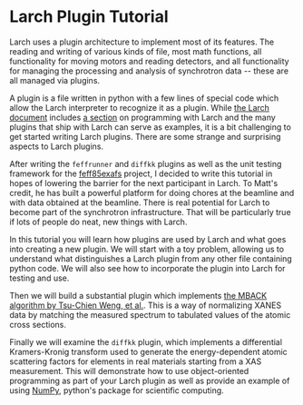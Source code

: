 # Larch Plugin Tutorial

Larch uses a plugin architecture to implement most of its features.
The reading and writing of various kinds of file, most math functions,
all functionality for moving motors and reading detectors, and all
functionality for managing the processing and analysis of synchrotron
data -- these are all managed via plugins.

A plugin is a file written in python with a few lines of special code
which allow the Larch interpreter to recognize it as a plugin.  While
[the Larch document](http://xraypy.github.io/xraylarch/) includes
[a section](http://xraypy.github.io/xraylarch/devel/index.html) on
programming with Larch and the many plugins that ship with Larch can
serve as examples, it is a bit challenging to get started writing
Larch plugins.  There are some strange and surprising aspects to Larch
plugins.

After writing the `feffrunner` and `diffkk` plugins as well as the
unit testing framework for the
[feff85exafs](https://github.com/xraypy/feff85exafs) project, I
decided to write this tutorial in hopes of lowering the barrier for
the next participant in Larch.  To Matt's credit, he has built a
powerful platform for doing chores at the beamline and with data
obtained at the beamline.  There is real potential for Larch to become
part of the synchrotron infrastructure.  That will be particularly
true if lots of people do neat, new things with Larch.

In this tutorial you will learn how plugins are used by Larch and what
goes into creating a new plugin.  We will start with a toy problem,
allowing us to understand what distinguishes a Larch plugin from any
other file containing python code.  We will also see how to
incorporate the plugin into Larch for testing and use.

Then we will build a substantial plugin which implements
[the MBACK algorithm by Tsu-Chien Weng, et al.](http://dx.doi.org/10.1107/S0909049504034193).
This is a way of normalizing XANES data by matching the measured
spectrum to tabulated values of the atomic cross sections.

Finally we will examine the `diffkk` plugin, which implements a
differential Kramers-Kronig transform used to generate the
energy-dependent atomic scattering factors for elements in real
materials starting from a XAS measurement.  This will demonstrate how
to use object-oriented programming as part of your Larch plugin as
well as provide an example of using [NumPy](http://www.numpy.org/),
python's package for scientific computing.
